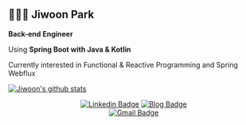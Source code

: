 ## 👨🏻‍💻  Jiwoon Park 

**Back-end Engineer**

Using **Spring Boot with Java & Kotlin**

Currently interested in Functional & Reactive Programming and Spring Webflux

[![Jiwoon's github stats](https://github-readme-stats.vercel.app/api?username=ParkJiwoon&show_icons=true&theme=tokyonight)](https://github.com/bcp0109/github-readme-stats)

<div align=center>

[![Linkedin Badge](https://img.shields.io/badge/-LinkedIn-blue?style=flat-square&logo=Linkedin&logoColor=white)](https://www.linkedin.com/in/bcp0109/)
[![Blog Badge](http://img.shields.io/badge/-Tech%20blog-black?style=flat-square&logo=blogger&logoColor=white)](https://bcp0109.tistory.com/)	
[![Gmail Badge](https://img.shields.io/badge/Gmail-d14836?style=flat-square&logo=Gmail&logoColor=white&link=mailto:bcp0109@gmail.com)](mailto:bcp0109@gmail.com)

</div>

